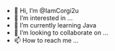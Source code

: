 - 👋 Hi, I’m @IamCorgi2u
- 👀 I’m interested in ...
- 🌱 I’m currently learning Java
- 💞️ I’m looking to collaborate on ...
- 📫 How to reach me ...

<!---
IamCorgi2u/IamCorgi is a ✨ special ✨ repository because its `README.md` (this file) appears on your GitHub profile.
You can click the Preview link to take a look at your changes.
--->
